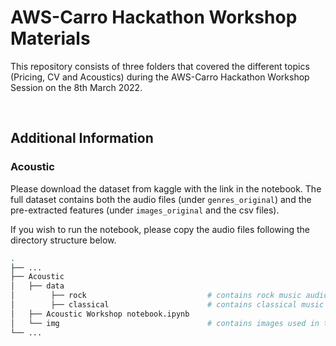 # AWS-Carro Hackathon Workshop Materials

This repository consists of three folders that covered the different topics (Pricing, CV and Acoustics) during the AWS-Carro Hackathon Workshop Session on the 8th March 2022.

<br>

## Additional Information ##
### Acoustic ###

Please download the dataset from kaggle with the link in the notebook. The full dataset contains both the audio files (under ```genres_original```) and the pre-extracted features (under ```images_original``` and the csv files). 

If you wish to run the notebook, please copy the audio files following the directory structure below.

```bash
.
├── ...
├── Acoustic                
│   ├── data 
│        ├── rock                           # contains rock music audio files
│        ├── classical                      # contains classical music audio files
│   ├── Acoustic Workshop notebook.ipynb        
│   └── img                                 # contains images used in the notebook
└── ...
```
